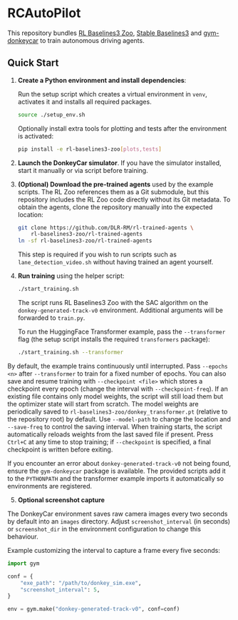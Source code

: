 # RCAutoPilot

This repository bundles [RL Baselines3 Zoo](https://github.com/DLR-RM/rl-baselines3-zoo), [Stable Baselines3](https://github.com/DLR-RM/stable-baselines3) and [gym-donkeycar](https://github.com/tawnkramer/gym-donkeycar) to train autonomous driving agents.

## Quick Start

1. **Create a Python environment and install dependencies**:

   Run the setup script which creates a virtual environment in `venv`, activates
   it and installs all required packages.

   ```bash
   source ./setup_env.sh
   ```

   Optionally install extra tools for plotting and tests after the environment
   is activated:

   ```bash
   pip install -e rl-baselines3-zoo[plots,tests]
   ```

2. **Launch the DonkeyCar simulator**. If you have the simulator installed, start it manually or via script before training.

3. **(Optional) Download the pre-trained agents** used by the example scripts.
   The RL Zoo references them as a Git submodule, but this repository includes
   the RL Zoo code directly without its Git metadata. To obtain the agents,
   clone the repository manually into the expected location:

   ```bash
   git clone https://github.com/DLR-RM/rl-trained-agents \
       rl-baselines3-zoo/rl-trained-agents
   ln -sf rl-baselines3-zoo/rl-trained-agents 
   ```

   This step is required if you wish to run scripts such as
   `lane_detection_video.sh` without having trained an agent yourself.

4. **Run training** using the helper script:

   ```bash
   ./start_training.sh
   ```

   The script runs RL Baselines3 Zoo with the SAC algorithm on the `donkey-generated-track-v0` environment. Additional arguments will be forwarded to `train.py`.

   To run the HuggingFace Transformer example, pass the `--transformer` flag (the setup script installs the required `transformers` package):

   ```bash
   ./start_training.sh --transformer
   ```

  By default, the example trains continuously until interrupted. Pass
  `--epochs <n>` after `--transformer` to train for a fixed number of epochs.
  You can also save and resume training with `--checkpoint <file>` which stores
  a checkpoint every epoch (change the interval with `--checkpoint-freq`). If an
  existing file contains only model weights, the script will still load them but
  the optimizer state will start from scratch. The model weights are periodically saved to
  `rl-baselines3-zoo/donkey_transformer.pt` (relative to the repository root)
  by default. Use `--model-path` to change the location and `--save-freq` to
  control the saving interval.
  When training starts, the script automatically reloads weights from the last
  saved file if present. Press `Ctrl+C` at any time to stop training; if
  `--checkpoint` is specified, a final checkpoint is written before exiting.

   If you encounter an error about `donkey-generated-track-v0` not being found,
   ensure the `gym-donkeycar` package is available. The provided scripts add it
   to the `PYTHONPATH` and the transformer example imports it automatically so
   environments are registered.

5. **Optional screenshot capture**

The DonkeyCar environment saves raw camera images every two seconds by default
into an `images` directory. Adjust `screenshot_interval` (in seconds) or
`screenshot_dir` in the environment configuration to change this behaviour.

   Example customizing the interval to capture a frame every five seconds:

   ```python
   import gym

   conf = {
       "exe_path": "/path/to/donkey_sim.exe",
       "screenshot_interval": 5,
   }

   env = gym.make("donkey-generated-track-v0", conf=conf)
   ```

